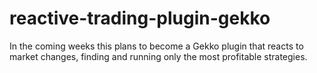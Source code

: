 # reactive-trading-plugin-gekko
In the coming weeks this plans to become a Gekko plugin that reacts to market changes, finding and running only the most profitable strategies.
